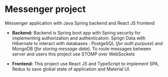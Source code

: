 # Messenger project
Messenger application with Java Spring backend and React JS frontend

*  **Backend:**
Backend is Spring boot app with Spring security for implementing authorization and authenticatoin.
Sprign Data with Hibernate to interact with databases : PostgeSQL (*for auth purpuse*) and MongoDB (*for storing message data*).
To route messages between server and users this project use STOMP over WebSockets

* **Frontend:**
This project use React JS and TypeScript to implement SPA, Redux to save global state of application and Material UI.
